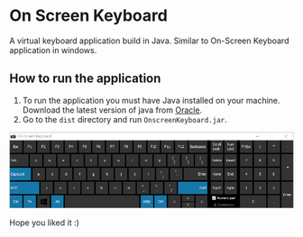 # On Screen Keyboard
A virtual keyboard application build in Java. Similar to On-Screen Keyboard application in windows. 

<h2>How to run the application</h2>
<ol>
<li>To run the application you must have Java installed on your machine. Download the latest version of java from <a href='http://www.oracle.com/technetwork/java/javase/downloads/jdk8-downloads-2133151.html'>Oracle</a>. </li>
<li>Go to the <code>dist</code> directory and run <code>OnscreenKeyboard.jar</code>.</li>
</ol>

![On Screen Keyboard](https://github.com/PankajPrakashh/On-Screen-Keyboard/blob/master/capture1.PNG?raw=true "On screen keyboard screenshot")

Hope you liked it :)
